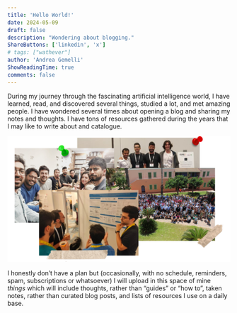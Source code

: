 ```yaml
---
title: 'Hello World!'
date: 2024-05-09
draft: false
description: "Wondering about blogging."
ShareButtons: ['linkedin', 'x']
# tags: ["wathever"]
author: 'Andrea Gemelli'
ShowReadingTime: true
comments: false
---
```

During my journey through the fascinating artificial intelligence world, I have learned, read, and discovered several things, studied a lot, and met amazing people. I have wondered several times about opening a blog and sharing my notes and thoughts. I have tons of resources gathered during the years that I may like to write about and catalogue.

![adventure](images/adventure.png)

I honestly don’t have a plan but (occasionally, with no schedule, reminders, spam, subscriptions or whatsoever) I will upload in this space of mine *things* which will include thoughts, rather than “guides” or “how to”, taken notes, rather than curated blog posts, and lists of resources I use on a daily base.

